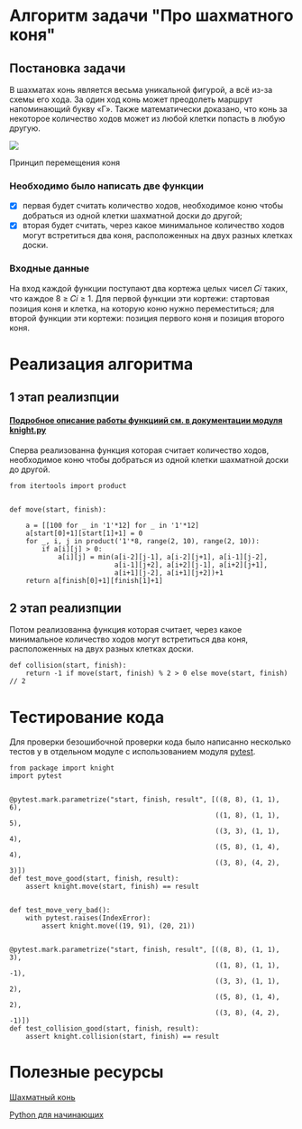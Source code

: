 # Алгоритм задачи "Про шахматного коня"
## Постановка задачи
В шахматах конь является весьма уникальной фигурой, а всё из-за схемы его хода. За один ход конь может преодолеть маршрут напоминающий букву «Г». Также математически доказано, что конь за некоторое количество ходов может из любой клетки попасть в любую другую.

![](https://sun9-30.userapi.com/impg/148a60iH8Tq-tIY39jTbNj3k05EvO1trkN1eLA/x8dKhNN8xLY.jpg?size=250x250&quality=95&sign=ef6b3f78650f50ee751317aec0b8a2a9&type=album)

Принцип перемещения коня

### Необходимо было написать две функции
- [X] первая будет считать количество ходов, необходимое коню чтобы добраться из одной клетки шахматной доски до другой;
- [X] вторая будет считать, через какое минимальное количество ходов могут встретиться два коня, расположенных на двух разных клетках доски.
### Входные данные
На вход каждой функции поступают два кортежа целых чисел 𝐶𝑖 таких, что
каждое 8 ≥ 𝐶𝑖 ≥ 1. Для первой функции эти кортежи: стартовая позиция коня и
клетка, на которую коню нужно переместиться; для второй функции эти
кортежи: позиция первого коня и позиция второго коня.
# Реализация алгоритма
## 1 этап реализпции
#### [Подробное описание работы функциий см. в документации модуля knight.py](https://github.com/AlexK21171b/vvpd_6_lab/blob/master/package/knight.py)
Сперва реализованна функция которая считает количество ходов, необходимое коню чтобы добраться из одной клетки шахматной доски до другой.
```
from itertools import product


def move(start, finish):

    a = [[100 for _ in '1'*12] for _ in '1'*12]
    a[start[0]+1][start[1]+1] = 0
    for _, i, j in product('1'*8, range(2, 10), range(2, 10)):
        if a[i][j] > 0:
            a[i][j] = min(a[i-2][j-1], a[i-2][j+1], a[i-1][j-2],
                          a[i-1][j+2], a[i+2][j-1], a[i+2][j+1],
                          a[i+1][j-2], a[i+1][j+2])+1
    return a[finish[0]+1][finish[1]+1]
```
## 2 этап реализпции
Потом реализованна функция которая считает, через какое минимальное количество ходов могут встретиться два коня, расположенных на двух разных клетках доски.
```
def collision(start, finish):
    return -1 if move(start, finish) % 2 > 0 else move(start, finish) // 2
```
# Тестирование кода
Для проверки безошибочной проверки кода было написанно несколько тестов у в отдельном модуле с использованием модуля [pytest](https://pytest.org/en/latest/).
```
from package import knight
import pytest


@pytest.mark.parametrize("start, finish, result", [((8, 8), (1, 1), 6),
                                                   ((1, 8), (1, 1), 5),
                                                   ((3, 3), (1, 1), 4),
                                                   ((5, 8), (1, 4), 4),
                                                   ((3, 8), (4, 2), 3)])
def test_move_good(start, finish, result):
    assert knight.move(start, finish) == result


def test_move_very_bad():
    with pytest.raises(IndexError):
        assert knight.move((19, 91), (20, 21))


@pytest.mark.parametrize("start, finish, result", [((8, 8), (1, 1), 3),
                                                   ((1, 8), (1, 1), -1),
                                                   ((3, 3), (1, 1), 2),
                                                   ((5, 8), (1, 4), 2),
                                                   ((3, 8), (4, 2), -1)])
def test_collision_good(start, finish, result):
    assert knight.collision(start, finish) == result
```
# Полезные ресурсы
[Шахматный конь](https://www.chess.com/ru/terms/kon)

[Python для начинающих](https://www.cyberforum.ru/python-beginners/)
